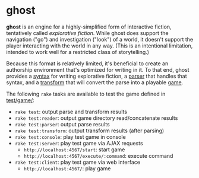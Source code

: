 ghost
=====

**ghost** is an engine for a highly-simplified form of interactive fiction, tentatively called *explorative fiction*. While ghost does support the navigation ("go") and investigation ("look") of a world, it doesn't support the player interacting with the world in any way. (This is an intentional limitation, intended to work well for a restricted class of storytelling.)

Because this format is relatively limited, it's beneficial to create an authorship environment that's optimized for writing in it. To that end, ghost provides a [syntax](test/game/_starting_zone.ghost) for writing explorative fiction, a [parser](lib/parser.rb) that handles that syntax, and a [transform](lib/transform.rb) that will convert the parse into a playable [game](lib/game.rb).

The following `rake` tasks are available to test the game defined in [test/game/](test/game/):

- `rake test`: output parse and transform results
- `rake test:reader`: output game directory read/concatenate results
- `rake test:parser`: output parse results
- `rake test:transform`: output transform results (after parsing)
- `rake test:console`: play test game in console
- `rake test:server`: play test game via AJAX requests
  - `http://localhost:4567/start`: start game
  - `http://localhost:4567/execute/:command`: execute command
- `rake test:client`: play test game via web interface
  - `http://localhost:4567/`: play game
